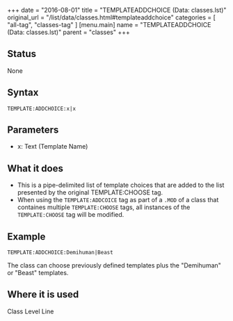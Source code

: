 +++
date = "2016-08-01"
title = "TEMPLATEADDCHOICE (Data: classes.lst)"
original_url = "/list/data/classes.html#templateaddchoice"
categories = [ "all-tag", "classes-tag" ]
[menu.main]
    name = "TEMPLATEADDCHOICE (Data: classes.lst)"
    parent = "classes"
+++

## Status

None

## Syntax

`TEMPLATE:ADDCHOICE:x|x`

## Parameters

-   x: Text (Template Name)



What it does
------------

-   This is a pipe-delimited list of template choices that are added to
    the list presented by the original TEMPLATE:CHOOSE tag.
-   When using the `TEMPLATE:ADDCOICE` tag as part of a `.MOD` of a
    class that containes multiple `TEMPLATE:CHOOSE` tags, all instances
    of the `TEMPLATE:CHOOSE` tag will be modified.

Example
-------

`TEMPLATE:ADDCHOICE:Demihuman|Beast`

The class can choose previously defined templates plus the "Demihuman"
or "Beast" templates.

Where it is used
----------------

Class Level Line

